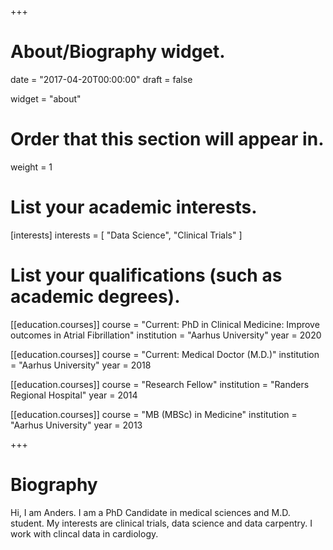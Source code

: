 +++
# About/Biography widget.

date = "2017-04-20T00:00:00"
draft = false

widget = "about"

# Order that this section will appear in.
weight = 1

# List your academic interests.
[interests]
  interests = [
    "Data Science",
    "Clinical Trials"
  ]

# List your qualifications (such as academic degrees).
[[education.courses]]
  course = "Current: PhD in Clinical Medicine: Improve outcomes in Atrial Fibrillation"
  institution = "Aarhus University"
  year = 2020

[[education.courses]]
  course = "Current: Medical Doctor (M.D.)"
  institution = "Aarhus University"
  year = 2018

[[education.courses]]
 course = "Research Fellow"
 institution = "Randers Regional Hospital"
 year = 2014
 
[[education.courses]]
  course = "MB (MBSc) in Medicine"
  institution = "Aarhus University"
  year = 2013
 

+++

# Biography

Hi, I am Anders. I am a PhD Candidate in medical sciences and M.D. student. My interests are clinical trials, data science and data carpentry. I work with clincal data in cardiology.  
